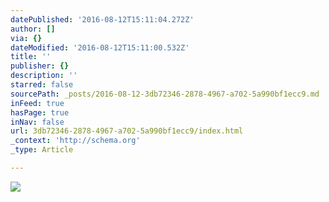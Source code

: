 ```yaml
---
datePublished: '2016-08-12T15:11:04.272Z'
author: []
via: {}
dateModified: '2016-08-12T15:11:00.532Z'
title: ''
publisher: {}
description: ''
starred: false
sourcePath: _posts/2016-08-12-3db72346-2878-4967-a702-5a990bf1ecc9.md
inFeed: true
hasPage: true
inNav: false
url: 3db72346-2878-4967-a702-5a990bf1ecc9/index.html
_context: 'http://schema.org'
_type: Article

---
```

![](https://the-grid-user-content.s3-us-west-2.amazonaws.com/128add10-1b50-469b-b2ad-e2c51f7f4354.jpg)